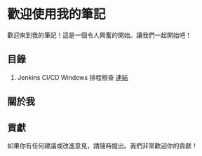 # 歡迎使用我的筆記

歡迎來到我的筆記！這是一個令人興奮的開始。讓我們一起開始吧！

## 目錄

1. Jenkins CI/CD Windows 排程檢查 [連結](CICD/Jenkins/JenkinsWinCron.md)

## 關於我

## 貢獻

如果你有任何建議或改進意見，請隨時提出。我們非常歡迎你的貢獻！
